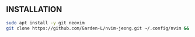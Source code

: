 ## INSTALLATION
```bash
sudo apt install -y git neovim
git clone https://github.com/Garden-L/nvim-jeong.git ~/.config/nvim && nvim
```
